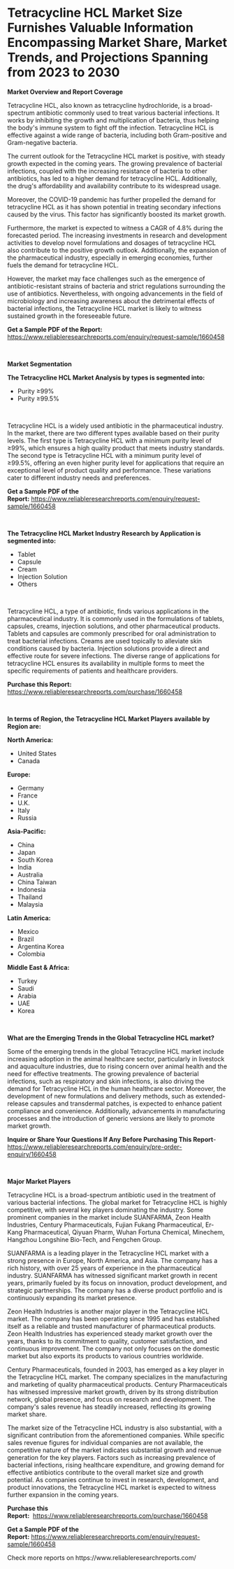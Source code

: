 <p><h1>Tetracycline HCL Market Size Furnishes Valuable Information Encompassing Market Share, Market Trends, and Projections Spanning from 2023 to 2030</h1></p><p><strong>Market Overview and Report Coverage</strong></p>
<p><p>Tetracycline HCL, also known as tetracycline hydrochloride, is a broad-spectrum antibiotic commonly used to treat various bacterial infections. It works by inhibiting the growth and multiplication of bacteria, thus helping the body's immune system to fight off the infection. Tetracycline HCL is effective against a wide range of bacteria, including both Gram-positive and Gram-negative bacteria.</p><p>The current outlook for the Tetracycline HCL market is positive, with steady growth expected in the coming years. The growing prevalence of bacterial infections, coupled with the increasing resistance of bacteria to other antibiotics, has led to a higher demand for tetracycline HCL. Additionally, the drug's affordability and availability contribute to its widespread usage.</p><p>Moreover, the COVID-19 pandemic has further propelled the demand for tetracycline HCL as it has shown potential in treating secondary infections caused by the virus. This factor has significantly boosted its market growth.</p><p>Furthermore, the market is expected to witness a CAGR of 4.8% during the forecasted period. The increasing investments in research and development activities to develop novel formulations and dosages of tetracycline HCL also contribute to the positive growth outlook. Additionally, the expansion of the pharmaceutical industry, especially in emerging economies, further fuels the demand for tetracycline HCL.</p><p>However, the market may face challenges such as the emergence of antibiotic-resistant strains of bacteria and strict regulations surrounding the use of antibiotics. Nevertheless, with ongoing advancements in the field of microbiology and increasing awareness about the detrimental effects of bacterial infections, the Tetracycline HCL market is likely to witness sustained growth in the foreseeable future.</p></p>
<p><strong>Get a Sample PDF of the Report:</strong> <a href="https://www.reliableresearchreports.com/enquiry/request-sample/1660458">https://www.reliableresearchreports.com/enquiry/request-sample/1660458</a></p>
<p>&nbsp;</p>
<p><strong>Market Segmentation</strong></p>
<p><strong>The Tetracycline HCL Market Analysis by types is segmented into:</strong></p>
<p><ul><li>Purity ≥99%</li><li>Purity ≥99.5%</li></ul></p>
<p>&nbsp;</p>
<p><p>Tetracycline HCL is a widely used antibiotic in the pharmaceutical industry. In the market, there are two different types available based on their purity levels. The first type is Tetracycline HCL with a minimum purity level of ≥99%, which ensures a high quality product that meets industry standards. The second type is Tetracycline HCL with a minimum purity level of ≥99.5%, offering an even higher purity level for applications that require an exceptional level of product quality and performance. These variations cater to different industry needs and preferences.</p></p>
<p><strong>Get a Sample PDF of the Report:</strong>&nbsp;<a href="https://www.reliableresearchreports.com/enquiry/request-sample/1660458">https://www.reliableresearchreports.com/enquiry/request-sample/1660458</a></p>
<p>&nbsp;</p>
<p><strong>The Tetracycline HCL Market Industry Research by Application is segmented into:</strong></p>
<p><ul><li>Tablet</li><li>Capsule</li><li>Cream</li><li>Injection Solution</li><li>Others</li></ul></p>
<p>&nbsp;</p>
<p><p>Tetracycline HCL, a type of antibiotic, finds various applications in the pharmaceutical industry. It is commonly used in the formulations of tablets, capsules, creams, injection solutions, and other pharmaceutical products. Tablets and capsules are commonly prescribed for oral administration to treat bacterial infections. Creams are used topically to alleviate skin conditions caused by bacteria. Injection solutions provide a direct and effective route for severe infections. The diverse range of applications for tetracycline HCL ensures its availability in multiple forms to meet the specific requirements of patients and healthcare providers.</p></p>
<p><strong>Purchase this Report:</strong>&nbsp; <a href="https://www.reliableresearchreports.com/purchase/1660458">https://www.reliableresearchreports.com/purchase/1660458</a></p>
<p>&nbsp;</p>
<p><strong>In terms of Region, the Tetracycline HCL Market Players available by Region are:</strong></p>
<p>
    <p> <strong> North America: </strong>
        <ul>
            <li>United States</li>
            <li>Canada</li>
        </ul>
        </p> 
    <p> <strong> Europe: </strong>
        <ul>
            <li>Germany</li>
            <li>France</li>
            <li>U.K.</li>
            <li>Italy</li>
            <li>Russia</li>
        </ul>
        </p> 
    <p> <strong> Asia-Pacific: </strong>
        <ul>
            <li>China</li>
            <li>Japan</li>
            <li>South Korea</li>
            <li>India</li>
            <li>Australia</li>
            <li>China Taiwan</li>
            <li>Indonesia</li>
            <li>Thailand</li>
            <li>Malaysia</li>
        </ul>
        </p> 
    <p> <strong> Latin America: </strong>
        <ul>
            <li>Mexico</li>
            <li>Brazil</li>
            <li>Argentina Korea</li>
            <li>Colombia</li>
        </ul>
        </p> 
    <p> <strong> Middle East & Africa: </strong>
        <ul>
            <li>Turkey</li>
            <li>Saudi</li>
            <li>Arabia</li>
            <li>UAE</li>
            <li>Korea</li>
        </ul>
    </p>
    </p>
<p>&nbsp;</p>
<p><strong>What are the Emerging Trends in the Global Tetracycline HCL market?</strong></p>
<p><p>Some of the emerging trends in the global Tetracycline HCL market include increasing adoption in the animal healthcare sector, particularly in livestock and aquaculture industries, due to rising concern over animal health and the need for effective treatments. The growing prevalence of bacterial infections, such as respiratory and skin infections, is also driving the demand for Tetracycline HCL in the human healthcare sector. Moreover, the development of new formulations and delivery methods, such as extended-release capsules and transdermal patches, is expected to enhance patient compliance and convenience. Additionally, advancements in manufacturing processes and the introduction of generic versions are likely to promote market growth.</p></p>
<p><strong>Inquire or Share Your Questions If Any Before Purchasing This Report</strong>- <a href="https://www.reliableresearchreports.com/enquiry/pre-order-enquiry/1660458">https://www.reliableresearchreports.com/enquiry/pre-order-enquiry/1660458</a></p>
<p>&nbsp;</p>
<p><strong>Major Market Players</strong></p>
<p><p>Tetracycline HCL is a broad-spectrum antibiotic used in the treatment of various bacterial infections. The global market for Tetracycline HCL is highly competitive, with several key players dominating the industry. Some prominent companies in the market include SUANFARMA, Zeon Health Industries, Century Pharmaceuticals, Fujian Fukang Pharmaceutical, Er-Kang Pharmaceutical, Qiyuan Pharm, Wuhan Fortuna Chemical, Minechem, Hangzhou Longshine Bio-Tech, and Fengchen Group.</p><p>SUANFARMA is a leading player in the Tetracycline HCL market with a strong presence in Europe, North America, and Asia. The company has a rich history, with over 25 years of experience in the pharmaceutical industry. SUANFARMA has witnessed significant market growth in recent years, primarily fueled by its focus on innovation, product development, and strategic partnerships. The company has a diverse product portfolio and is continuously expanding its market presence.</p><p>Zeon Health Industries is another major player in the Tetracycline HCL market. The company has been operating since 1995 and has established itself as a reliable and trusted manufacturer of pharmaceutical products. Zeon Health Industries has experienced steady market growth over the years, thanks to its commitment to quality, customer satisfaction, and continuous improvement. The company not only focuses on the domestic market but also exports its products to various countries worldwide.</p><p>Century Pharmaceuticals, founded in 2003, has emerged as a key player in the Tetracycline HCL market. The company specializes in the manufacturing and marketing of quality pharmaceutical products. Century Pharmaceuticals has witnessed impressive market growth, driven by its strong distribution network, global presence, and focus on research and development. The company's sales revenue has steadily increased, reflecting its growing market share.</p><p>The market size of the Tetracycline HCL industry is also substantial, with a significant contribution from the aforementioned companies. While specific sales revenue figures for individual companies are not available, the competitive nature of the market indicates substantial growth and revenue generation for the key players. Factors such as increasing prevalence of bacterial infections, rising healthcare expenditure, and growing demand for effective antibiotics contribute to the overall market size and growth potential. As companies continue to invest in research, development, and product innovations, the Tetracycline HCL market is expected to witness further expansion in the coming years.</p></p>
<p><strong>Purchase this Report:</strong>&nbsp;&nbsp;<a href="https://www.reliableresearchreports.com/purchase/1660458">https://www.reliableresearchreports.com/purchase/1660458</a></p>
<p></p>
<p><strong>Get a Sample PDF of the Report:</strong>&nbsp;<a href="https://www.reliableresearchreports.com/enquiry/request-sample/1660458">https://www.reliableresearchreports.com/enquiry/request-sample/1660458</a></p>
<p>Check more reports on https://www.reliableresearchreports.com/</p>